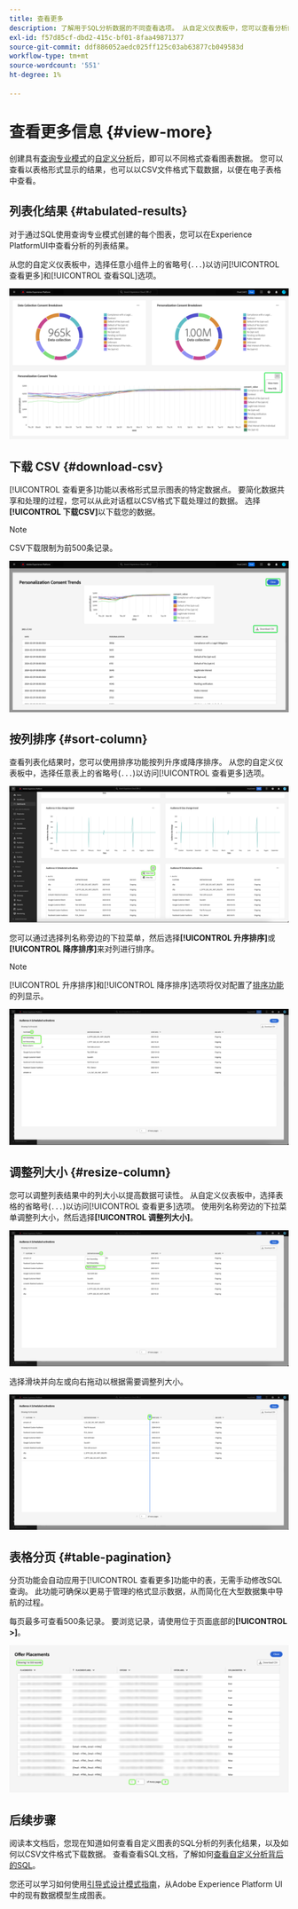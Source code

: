 ```yaml
---
title: 查看更多
description: 了解用于SQL分析数据的不同查看选项。 从自定义仪表板中，您可以查看分析的列表化结果或以CSV格式下载已处理数据。
exl-id: f57d85cf-dbd2-415c-bf01-8faa49871377
source-git-commit: ddf886052aedc025ff125c03ab63877cb049583d
workflow-type: tm+mt
source-wordcount: '551'
ht-degree: 1%

---
```


# 查看更多信息 {#view-more}

创建具有[查询专业模式](./overview.md#query-pro-mode)的[自定义分析](./overview.md)后，即可以不同格式查看图表数据。 您可以查看以表格形式显示的结果，也可以以CSV文件格式下载数据，以便在电子表格中查看。

## 列表化结果 {#tabulated-results}

对于通过SQL使用查询专业模式创建的每个图表，您可以在Experience PlatformUI中查看分析的列表结果。

从您的自定义仪表板中，选择任意小组件上的省略号(`...`)以访问[!UICONTROL 查看更多]和[!UICONTROL 查看SQL]选项。

![自定义仪表板，带有洞察的省略号下拉菜单，并突出显示了“查看更多”和“查看SQL”选项。](../images/sql-insights-query-pro-mode/ellipses-dropdown.png)

## 下载 CSV {#download-csv}

[!UICONTROL 查看更多]功能以表格形式显示图表的特定数据点。 要简化数据共享和处理的过程，您可以从此对话框以CSV格式下载处理过的数据。 选择&#x200B;**[!UICONTROL 下载CSV]**&#x200B;以下载您的数据。

>[!NOTE]
>
>CSV下载限制为前500条记录。

![显示洞察预览和生成洞察的SQL结果的表格式化的对话框。](../images/sql-insights-query-pro-mode/view-more-download-csv.png)

## 按列排序 {#sort-column}

查看列表化结果时，您可以使用排序功能按列升序或降序排序。 从您的自定义仪表板中，选择任意表上的省略号(`...`)以访问[!UICONTROL 查看更多]选项。

![自定义仪表板，带有表格的省略号下拉菜单和突出显示的查看更多选项。](../images/sql-insights-query-pro-mode/advanced-ellipses-dropdown.png)

您可以通过选择列名称旁边的下拉菜单，然后选择&#x200B;**[!UICONTROL 升序排序]**&#x200B;或&#x200B;**[!UICONTROL 降序排序]**&#x200B;来对列进行排序。

>[!NOTE]
>
>[!UICONTROL 升序排序]和[!UICONTROL 降序排序]选项将仅对配置了[排序功能](./overview.md#advanced-attributes)的列显示。

![一个表列下拉列表，其中突出显示“升序排序”和“降序排序”选项。](../images/sql-insights-query-pro-mode/advanced-sort-dropdown.png)

## 调整列大小 {#resize-column}

您可以调整列表结果中的列大小以提高数据可读性。 从自定义仪表板中，选择表格的省略号(`...`)以访问[!UICONTROL 查看更多]选项。 使用列名称旁边的下拉菜单调整列大小，然后选择&#x200B;**[!UICONTROL 调整列大小]**。

![显示“调整列大小”选项的表格列下拉列表突出显示。](../images/sql-insights-query-pro-mode/advanced-resize-dropdown.png)

选择滑块并向左或向右拖动以根据需要调整列大小。

![显示突出显示的列大小调整栏的表。](../images/sql-insights-query-pro-mode/advanced-resize-column.png)

## 表格分页 {#table-pagination}

分页功能会自动应用于[!UICONTROL 查看更多]功能中的表，无需手动修改SQL查询。 此功能可确保以更易于管理的格式显示数据，从而简化在大型数据集中导航的过程。

每页最多可查看500条记录。 要浏览记录，请使用位于页面底部的&#x200B;**[!UICONTROL >]**。

![突出显示结果和分页的列表结果。](../images/sql-insights-query-pro-mode/advanced-table-pagination.png)

## 后续步骤

阅读本文档后，您现在知道如何查看自定义图表的SQL分析的列表化结果，以及如何以CSV文件格式下载数据。 查看查看SQL文档，了解如何[查看自定义分析背后的SQL](./view-sql.md)。

您还可以学习如何使用[引导式设计模式指南](../standard-dashboards.md)，从Adobe Experience Platform UI中的现有数据模型生成图表。

